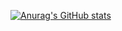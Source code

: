 [![Anurag's GitHub stats](https://github-readme-stats.vercel.app/api?username=zhiliatom)](https://github.com/anuraghazra/github-readme-stats)
